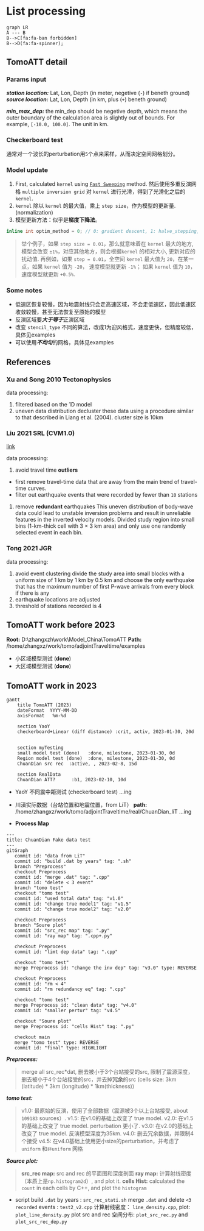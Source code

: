 # List processing

```mermaid
graph LR
A --- B
B-->C[fa:fa-ban forbidden]
B-->D(fa:fa-spinner);
```

## TomoATT detail

### Params input

_**station location:**_ Lat, Lon, Depth (in meter, negetive (`-`) if beneth ground)
_**source location:**_ Lat, Lon, Depth (in km, plus (`+`) beneth ground)

_**min_max_dep:**_ the min_dep should be negetive depth, which means the outer boundary of the calculation area is slightly out of bounds. For example, `[-10.0, 100.0]`. The unit in km.

### Checkerboard test

通常对一个波长的perturbation用`5`个点来采样，从而决定空间网格划分。

### Model update

1. First, calculated `kernel` using [`Fast Sweeping`](https://en.wikipedia.org/wiki/Fast_sweeping_method) method. 然后使用多重反演网格 `multiple inversion grid` 对 `kernel` 进行光滑，得到了光滑化之后的 `kernel`.
2. `kernel` 除以 `kernel` 的最大值，乘上 `step size`，作为模型的更新量. (normalization)
3. 模型更新方法：似乎是**梯度下降法**。

```cpp
inline int optim_method = 0; // 0: gradient descent, 1: halve_stepping, 2: LBFGS
```

> 举个例子，如果 `step size = 0.01`，那么就意味着在 `kernel` 最大的地方, 模型会改变 `±1%`，对应其他地方，则会根据`kernel` 的相对大小, 更新对应的扰动值. 再例如，如果 `step = 0.01`，全空间 `kernel` 最大值为 `20`，在某一点，如果 `kernel` 值为 `-20`， 速度模型就更新 `-1%`； 如果 `kernel` 值为 `10`，速度模型就更新 `+0.5%`.

### Some notes

- 低速区恢复较慢，因为地震射线只会走高速区域，不会走低速区，因此低速区收敛较慢，甚至无法恢复至原始的模型
- 反演区域要***大于等于***正演区域
- 改变 `stencil_type` 不同的算法，改成1为迎风格式，速度更快，但精度较低，具体见examples
- 可以使用***不均匀***的网格，具体见examples

## References

### Xu and Song 2010 Tectonophysics

data processing: 

1. filtered based on the 1D model
2. uneven data distribution
decluster these data using a procedure similar to that described in Liang et al. (2004). cluster size is 10km

### Liu 2021 SRL (CVM1.0)

[link](https://doi.org/10.1785/0220200318)

data processing: 

1. avoid travel time **outliers**
- first remove travel-time data that are away from the main trend of travel-time curves.
- filter out earthquake events that were recorded by fewer than `10` stations
1. remove **redundant** earthquakes
This uneven distribution of body-wave data could lead to unstable inversion problems and result in unreliable features in the inverted velocity models. 
Divided study region into small bins (1-km-thick cell with 3 × 3 km area) and only use one randomly selected event in each bin.

### Tong 2021 JGR

data processing: 

1. avoid event clustering
divide the study area into small blocks with a uniform size of 1 km by 1 km by 0.5 km and choose the only earthquake that has the maximum number of first P-wave arrivals from every block if there is any
2. earthquake locations are adjusted
3. threshold of stations recorded is 4

## TomoATT work before 2023

**Root:** D:\zhangxzh\work\Model_China\TomoATT
**Path:** /home/zhangxz/work/tomo/adjointTraveltime/examples

- 小区域模型测试 (**done**)
- 大区域模型测试 (**done**)

## TomoATT work in 2023

```mermaid
gantt
    title TomoATT (2023)
    dateFormat  YYYY-MM-DD
    axisFormat   %m-%d

    section YaoY
    checkerboard+Linear (diff distance) :crit, activ, 2023-01-30, 20d


    section myTesting
    small model test (done)   :done, milestone, 2023-01-30, 0d
    Region model test (done)  :done, milestone, 2023-01-30, 0d
    ChuanDian src rec  :active, , 2023-02-8, 15d

    section RealData
    ChuanDian ATT?      :b1, 2023-02-10, 10d
```
- YaoY 不同震中距测试 (checkerboard test)
...ing
- 川滇实际数据（台站位置和地震位置，from LiT）
**path:** /home/zhangxz/work/tomo/adjointTraveltime/real/ChuanDian_liT
...ing

- **Process Map**

```mermaid
---
title: ChuanDian Fake data test
---
gitGraph
   commit id: "data from LiT"
   commit id: "build .dat by years" tag: ".sh"
   branch "Preprocess"
   checkout Preprocess
   commit id: "merge .dat" tag: ".cpp"
   commit id: "delete < 3 event"
   branch "tomo test"
   checkout "tomo test"
   commit id: "used total data" tag: "v1.0"
   commit id: "change true model1" tag: "v1.5"
   commit id: "change true model2" tag: "v2.0"

   checkout Preprocess
   branch "Soure plot"
   commit id: "src_rec map" tag: ".py"
   commit id: "ray map" tag: ".cpp+.py"

   checkout Preprocess
   commit id: "limt dep data" tag: ".cpp"

   checkout "tomo test"
   merge Preprocess id: "change the inv dep" tag: "v3.0" type: REVERSE

   checkout Preprocess
   commit id: "rm < 4"
   commit id: "rm redundancy eq" tag: ".cpp"

   checkout "tomo test"
   merge Preprocess id: "clean data" tag: "v4.0"
   commit id: "smaller pertur" tag: "v4.5"

   checkout "Soure plot"
   merge Preprocess id: "cells Hist" tag: ".py"

   checkout main
   merge "tomo test" type: REVERSE
   commit id: "final" type: HIGHLIGHT
```

_**Preprocess:**_
> merge all src_rec*dat, 删去被小于3个台站接受的src, 限制了震源深度，
> 删去被小于4个台站接受的src，并去掉**冗余**的src (cells size: 3km (latitude) * 3km (longitude) * 1km(thickness))

_**tomo test:**_
> v1.0: 最原始的反演，使用了全部数据（震源被3个以上台站接受, about `109183` sources）.
> v1.5: 在v1.0的基础上改变了 true model.
> v2.0: 在v1.5的基础上改变了 true model. perturbation 更小了.
> v3.0: 在v2.0的基础上改变了 true model. 反演模型深度为35km.
> v4.0: 删去冗余数据，并限制4个接受
> v4.5: 在v4.0基础上使用更小size的perturbation，并考虑了 `uniform` 和`非uniform` 网格

_**Source plot:**_
> **src_rec map:** src and rec 的平面图和深度剖面
> **ray map:** 计算射线密度（本质上是`np.histogram2d`）, and plot it.
> **cells Hist:** calculated the `count` in each cells by C++, and plot the `histogram`

- script
build `.dat` by years  :  `src_rec_stati.sh`
merge `.dat` and delete `<3 recorded` events         : `test2_v2.cpp`
计算射线密度： `line_density.cpp`, plot: `plot_line_density.py`
plot src and rec 空间分布: `plot_src_rec.py` and `plot_src_rec_dep.py`
   

